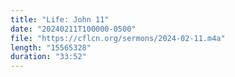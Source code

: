 ```yaml
---
title: "Life: John 11"
date: "20240211T100000-0500"
file: "https://cflcn.org/sermons/2024-02-11.m4a"
length: "15565328"
duration: "33:52"
---
```

